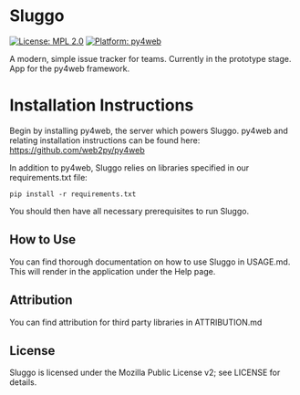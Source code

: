 # Sluggo
[![License: MPL 2.0](https://img.shields.io/badge/License-MPL%202.0-brightgreen.svg)](https://opensource.org/licenses/MPL-2.0)
[![Platform: py4web](https://img.shields.io/badge/platform-py4web-informational.svg)](https://github.com/web2py/py4web)

A modern, simple issue tracker for teams. Currently in the prototype stage. App for the py4web framework.

# Installation Instructions
Begin by installing py4web, the server which powers Sluggo. py4web and relating installation instructions can be found
here: https://github.com/web2py/py4web

In addition to py4web, Sluggo relies on libraries specified in our requirements.txt file:

`pip install -r requirements.txt`

You should then have all necessary prerequisites to run Sluggo.

## How to Use
You can find thorough documentation on how to use Sluggo in USAGE.md. This will render
in the application under the Help page.

## Attribution
You can find attribution for third party libraries in ATTRIBUTION.md

## License
Sluggo is licensed under the Mozilla Public License v2; see LICENSE for details.
